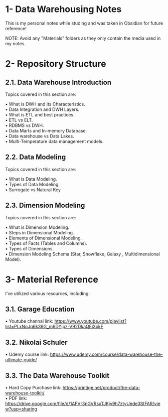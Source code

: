 # 1- Data Warehousing Notes

This is my personal notes while studing and was taken in Obsidian for future reference!

NOTE: Avoid any "Materials" folders as they only contain the media used in my notes.

# 2- Repository Structure 

## 2.1. Data Warehouse Introduction
Topics covered in this section are: <br>

• What is DWH and its Characteristics. <br>
• Data Integration and DWH Layers. <br>
• What is ETL and best practices. <br>
• ETL vs ELT. <br>
• RDBMS vs DWH. <br>
• Data Marts and In-memory Database. <br>
• Data warehouse vs Data Lakes. <br>
• Multi-Temperature data management models. <br>

## 2.2. Data Modeling
Topics covered in this section are: <br>

• What is Data Modeling. <br>
• Types of Data Modeling. <br>
• Surrogate vs Natural Key  <br>

## 2.3. Dimension Modeling
Topics covered in this section are: <br>

• What is Dimension Modeling. <br>
• Steps in Dimensional Modeling. <br>
• Elements of Dimensional Modeling. <br>
• Types of Facts (Tables and Columns). <br>
• Types of Dimensions. <br>
• Dimension Modeling Schema (Star, Snowflake, Galaxy , Multidimensional Model). <br>

# 3- Material Reference

I've utilized various resources, including:<br>

## 3.1. Garage Education
• Youtube channal link: https://www.youtube.com/playlist?list=PLxNoJq6k39G_m6DYjpz-V92DkaQEiXxkF

## 3.2.  Nikolai Schuler
• Udemy course link: https://www.udemy.com/course/data-warehouse-the-ultimate-guide/

## 3.3. The Data Warehouse Toolkit
• Hard Copy Purchase link: https://printige.net/product/the-data-warehouse-toolkit/ <br>
• PDF link: https://drive.google.com/file/d/1AFVr3nGVRsxTJKjv9h7ztyUede3StFAR/view?usp=sharing





